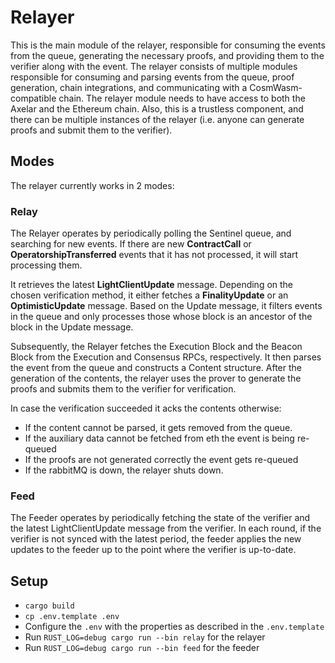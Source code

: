 # Relayer

This is the main module of the relayer, responsible for consuming the events
from the queue, generating the necessary proofs, and providing them to the
verifier along with the event.  The relayer consists of multiple modules
responsible for consuming and parsing events from the queue, proof generation,
chain integrations, and communicating with a CosmWasm-compatible chain. The
relayer module needs to have access to both the Axelar and the Ethereum chain.
Also, this is a trustless component, and there can be multiple instances of the
relayer (i.e. anyone can generate proofs and submit them to the verifier).

## Modes

The relayer currently works in 2 modes:

### Relay

The Relayer operates by periodically polling the Sentinel queue, and searching
for new events. If there are new **ContractCall** or **OperatorshipTransferred**
events that it has not processed, it will start processing them.

It retrieves the latest **LightClientUpdate** message. Depending on the chosen
verification method, it either fetches a **FinalityUpdate** or an 
**OptimisticUpdate** message. Based on the Update message, it filters events in
the queue and only processes those whose block is an ancestor of the block in
the Update message.

Subsequently, the Relayer fetches the Execution Block and the Beacon Block from
the Execution and Consensus RPCs, respectively. It then parses the event from
the queue and constructs a Content structure.  After the generation of the
contents, the relayer uses the prover to generate the proofs and submits them
to the verifier for verification.

In case the verification succeeded it acks the contents otherwise:
- If the content cannot be parsed, it gets removed from the queue.
- If the auxiliary data cannot be fetched from eth the event is being re-queued
- If the proofs are not generated correctly the event gets re-queued
- If the rabbitMQ is down, the relayer shuts down.

### Feed

The Feeder operates by periodically fetching the state of the verifier and the
latest LightClientUpdate message from the verifier. In each round, if the
verifier is not synced with the latest period, the feeder applies the new
updates to the feeder up to the point where the verifier is up-to-date.

## Setup
- `cargo build`
- `cp .env.template .env`
- Configure the `.env` with the properties as described in the `.env.template`
- Run `RUST_LOG=debug cargo run --bin relay` for the relayer
- Run `RUST_LOG=debug cargo run --bin feed` for the feeder
